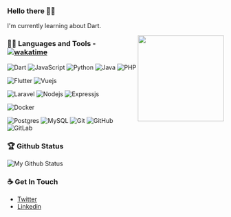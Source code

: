 
### Hello there 👋🏻
I'm currently learning about Dart.

<img align='right' src='https://user-images.githubusercontent.com/5713670/87202985-820dcb80-c2b6-11ea-9f56-7ec461c497c3.gif' width='200"'>

### 👨‍💻 Languages and Tools - [![wakatime](https://wakatime.com/badge/user/ef9dff89-e60c-4c4b-b077-c966a0053279.svg)](https://wakatime.com/@ef9dff89-e60c-4c4b-b077-c966a0053279)
![Dart](https://img.shields.io/badge/-Dart-blue?style=flat&logo=dart&logoColor=white)
![JavaScript](https://img.shields.io/badge/-JavaScript-black?style=flat&logo=javascript)
![Python](https://img.shields.io/badge/-Python-black?style=flat&logo=python)
![Java](https://img.shields.io/badge/Java-orange?style=flat&logo=java&logoColor=white)
![PHP](https://img.shields.io/badge/PHP-black?style=flat&logo=php&logoColor=white)

![Flutter](https://img.shields.io/badge/-Flutter-blue?style=flat&logo=Flutter)
![Vuejs](https://img.shields.io/badge/-Vuejs-black?style=flat&logo=Vue.js)

![Laravel](https://img.shields.io/badge/-Laravel-black?style=flat&logo=laravel)
![Nodejs](https://img.shields.io/badge/-Nodejs-black?style=flat&logo=Node.js)
![Expressjs](https://img.shields.io/badge/-Expressjs-black?style=flat&logo=Express.js)

![Docker](https://img.shields.io/badge/-Docker-black?style=flat&logo=docker)

![Postgres](https://img.shields.io/badge/-Postgres-black?style=flat&logo=postgres)
![MySQL](https://img.shields.io/badge/-MySQL-black?style=flat&logo=mysql)
![Git](https://img.shields.io/badge/-Git-black?style=flat&logo=git)
![GitHub](https://img.shields.io/badge/-GitHub-181717?style=flat&logo=github)
![GitLab](https://img.shields.io/badge/-GitLab-FCA121?style=flat&logo=gitlab)


### 🏆 Github Status
![My Github Status](https://github-readme-stats.vercel.app/api?username=Zersya&show_icons=true&hide_border=true)

### ☕ Get In Touch
- [Twitter](https://twitter.com/zeinersyad)
- [Linkedin](https://www.linkedin.com/in/zeinersyad)
